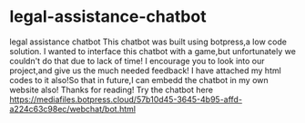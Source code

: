# legal-assistance-chatbot
legal assistance chatbot
This chatbot was built using botpress,a low code solution.
I wanted to interface this chatbot with a game,but unfortunately we couldn't do that due to lack of time!
I encourage you to look into our project,and give us the much needed feedback!
I have attached my html codes to it also!So that in future,I can embedd the chatbot in my own website also!
Thanks for reading!
Try the chatbot here
https://mediafiles.botpress.cloud/57b10d45-3645-4b95-affd-a224c63c98ec/webchat/bot.html
